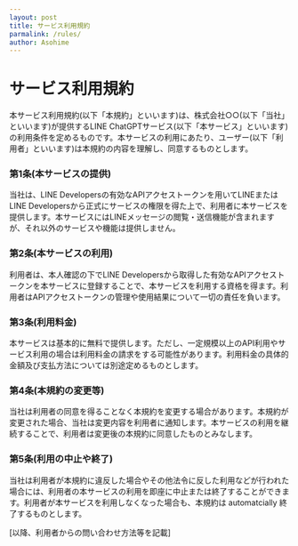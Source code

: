 ```yaml
---
layout: post
title: サービス利用規約
parmalink: /rules/
author: Asohime
---
```


# サービス利用規約

本サービス利用規約(以下「本規約」といいます)は、株式会社○○(以下「当社」といいます)が提供するLINE ChatGPTサービス(以下「本サービス」といいます)の利用条件を定めるものです。本サービスの利用にあたり、ユーザー(以下「利用者」といいます)は本規約の内容を理解し、同意するものとします。

### 第1条(本サービスの提供)
当社は、LINE Developersの有効なAPIアクセストークンを用いてLINEまたはLINE Developersから正式にサービスの権限を得た上で、利用者に本サービスを提供します。本サービスにはLINEメッセージの閲覧・送信機能が含まれますが、それ以外のサービスや機能は提供しません。

### 第2条(本サービスの利用)
利用者は、本人確認の下でLINE Developersから取得した有効なAPIアクセストークンを本サービスに登録することで、本サービスを利用する資格を得ます。利用者はAPIアクセストークンの管理や使用結果について一切の責任を負います。

### 第3条(利用料金)
本サービスは基本的に無料で提供します。ただし、一定規模以上のAPI利用やサービス利用の場合は利用料金の請求をする可能性があります。利用料金の具体的金額及び支払方法については別途定めるものとします。

### 第4条(本規約の変更等)
当社は利用者の同意を得ることなく本規約を変更する場合があります。本規約が変更された場合、当社は変更内容を利用者に通知します。本サービスの利用を継続することで、利用者は変更後の本規約に同意したものとみなします。

### 第5条(利用の中止や終了)
当社は利用者が本規約に違反した場合やその他法令に反した利用などが行われた場合には、利用者の本サービスの利用を即座に中止または終了することができます。利用者が本サービスを利用しなくなった場合も、本規約は automatcially 終了するものとします。

[以降、利用者からの問い合わせ方法等を記載]

